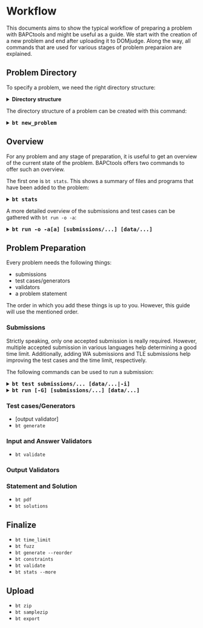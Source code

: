 # Workflow
This documents aims to show the typical workflow of preparing a problem with BAPCtools and might be useful as a guide.
We start with the creation of a new problem and end after uploading it to DOMjudge.
Along the way, all commands that are used for various stages of problem preparaion are explained.

## Problem Directory
To specify a problem, we need the right directory structure:
<details>
<summary><strong>Directory structure</strong></summary>

	Problem
	├── answer_validators
	│   └── answer_validator
	├── data
	│   ├── sample
	│   └── secret
	├── generators (optional)
	│   └── generators.yaml
	├── input_validators
	│   └── input_validator
	├── output_validator
	├── solution
	│   └── solution.<lang>.tex
	├── statement
	│   └── problem.<lang>.tex
	├── submissions
	│   ├── accepted
	│   ├── run_time_error
	│   ├── time_limit_exceeded
	│   └── wrong_answer
	└── problem.yaml

</details>

The directory structure of a problem can be created with this command:
<details>
<summary><strong><samp>bt new_problem</samp></strong></summary>
This command will generate a new problem in a subdirectory of the current directory, including example files and <samp>problem.yaml</samp> with sensible defaults.
This command will request some information from you:
<ul>
	<li><strong>problem name (en):</strong> the problem name, in English</li>
	<li><strong>dirname:</strong> the name of the subdirectory (must have only lowercase letters in [a-z])</li>
	<li><strong>author:</strong> your name</li>
	<li><strong>validation type:</strong></li>
	<ul>
		<li><strong>default:</strong> compare output per token (ignoring case and whitespace changes)</li>
		<li><strong>float:</strong> same as default, but compare numbers with an epsilon (default: 10<sup>-6</sup>)</li>
		<li><strong>custom:</strong> your own output validator</li>
        <li><strong>interactive:</strong> an interactive problem (has a custom output validator)</li>
        <li><strong>multi-pass:</strong> a multi-pass problem (has a custom output validator)</li>
        <li><strong>interactive multi-pass:</strong> an interactive multi-pass problem (has a custom output validator)</li>
	</ul>
	<li><strong>source:</strong> typically, the contest name (optional)</li>
	<li><strong>source url:</strong> typically, a link to the contest (optional)</li>
	<li><strong>license:</strong> the license, we encourage to make problems public (cc by-sa)</li>
	<li><strong>rights owner:</strong> owner of the copyright (if this is not provided, the author is the rights owner)</li>
</ul>
For more information regarding these options and their meaning, you can also look at: <a href="https://icpc.io/problem-package-format/spec/2023-07-draft.html#problem-metadata">problem metadata</a>.
</details>

## Overview
For any problem and any stage of preparation, it is useful to get an overview of the current state of the problem.
BAPCtools offers two commands to offer such an overview.

The first one is `bt stats`. This shows a summary of files and programs that have been added to the problem:
<details>
<summary><strong><samp>bt stats</samp></strong></summary>
The output should look similiar tho this:

    problem    time yaml tex sol   val: I A O   sample secret bad good    AC  WA TLE subs   c(++) py java kt    comment
    A <name>    1.0    Y   0   0        N N          0      0   0    0     0   0   0    0       0  0    0  0
    -------------------------------------------------------------------------------------------------------------------
    TOTAL       1.0    1   0   0        0 0 0        0      0   0    0     0   0   0    0       0  0    0  0

Most of the columns should be self explanatory, but here is a description of what is displayed:
<ul>
	<li><strong>problem:</strong> the problem label followed by the problem directory name</li>
	<li><strong>time:</strong> the time limit in seconds</li>
	<li><strong>yaml:</strong> <samp>Y</samp> if <samp>problem.yaml</samp> exists (should always be true)</li>
	<li><strong>tex:</strong> the number of (LaTeX) problem statement languages</li>
	<li><strong>sol:</strong> the number of (LaTeX) solution slide languages</li>
	<li><strong>val I:</strong> <samp>Y</samp> if at least one input validator was found</li>
	<li><strong>val A:</strong> <samp>Y</samp> if at least one answer validator was found (note that interactive and multi-pass problems do not need such a validator)</li>
	<li><strong>val O:</strong> <samp>Y</samp> if the output validator was found (note that this must exist if the problem is interactive and/or multi-pass)</li>
	<li><strong>sample:</strong> the number of sample test cases (BAPCtools encourages to give at least two examples)</li>
	<li><strong>secret:</strong> the number of secret test cases (BAPCtools encourages to use 30-100 test cases)</li>
	<li><strong>bad:</strong> the number of invalid test cases (those test cases are intentionally wrong to check that the validator correctly rejects them)</li>
	<li><strong>AC, WA, TLE:</strong> the number of submissions in the corresponding <samp>accepted</samp>, <samp>time_limit_exceeded</samp>, and <samp>wrong_answer</samp> directories</li>
	<li><strong>subs:</strong> The total number of submissions (files) in the <samp>submissions/</samp> directory</li>
	<li><strong>c(++), py, java, kt:</strong> the number of <it>accpeted</it> submissions in the corresponding languages</li>
	<li><strong>comment:</strong> the content of the <samp>comment</samp> entry in <samp>problem.yaml</samp></li>
</ul>
</details>

A more detailed overview of the submissions and test cases can be gathered with `bt run -o -a`:
<details>
<summary><strong><samp>bt run -o -a[a] [submissions/...] [data/...]</samp></strong></summary>
<ul>
	<li><strong>-o:</strong> print an overview table (if possible, with live updates)</li>
	<li><strong>-a:</strong> disable lazy judging for WA submissions</li>
	<li><strong>-aa:</strong> completely disable lazy judging</li>
	<li><strong>[submissions/...]:</strong> a list of directories/submissions to run</li>
	<li><strong>[data/...]:</strong> a list of directories/test cases to run</li>
</ul>
A more detailed description of <samp>bt run</samp> will follow in the next section.
After running all selected submissions on all selected test cases, the output should look similiar to this:

	accepted/solution.py:          aaaAAAAAAA AAAAAAA
	wrong_answer/wrong.py:         aaaAAWAAAW WAAAAAA
	time_limit_exceeded/brute.cpp: aaaAAAAATT TT-----
	run_time_error/bug.java:       aaaAARA--- -------

Each row represents a submission, each column represents a test case.
To make the table easier to read, the test cases are grouped in multiples of 10 and samples are marked with a lowercase letter.

The entries correspond to the verdict that a submission got on a test case:
<ul>
	<li><strong>A:</strong> accepted</li>
	<li><strong>W:</strong> wrong answer</li>
	<li><strong>T:</strong> time limit exceeded</li>
	<li><strong>R:</strong> run time error</li>
	<li><strong>-:</strong> skipped because of lazy judging</li>
</ul>
</details>

## Problem Preparation
Every problem needs the following things:
 - submissions
 - test cases/generators
 - validators
 - a problem statement

The order in which you add these things is up to you.
However, this guide will use the mentioned order.

### Submissions
Strictly speaking, only one accepted submission is really required.
However, multiple accepted submission in various languages help determining a good time limit.
Additionally, adding WA submissions and TLE submissions help improving the test cases and the time limit, respectively.

The following commands can be used to run a submission:
<details>
<summary><strong><samp>bt test submissions/... [data/...|-i]</samp></strong></summary>
This command will run the selected submission on a given input.
As input to the submission, you can either specify a test case/directory in <samp>data/</samp>,
or you can run the program in interactive mode with <samp>-i</samp>, in which case the console input is passed to the submission.
After running the submission, its output and running time is printed.

Note that the output is only printed, it is <strong>not</strong> checked for correctness!
</details>

<details>
<summary><strong><samp>bt run [-G] [submissions/...] [data/...]</samp></strong></summary>
This command will run the selected submission on a given test case.
This will also verify the output of the submission but will not display the output.

If <samp>-G</samp> (a shortcut for <samp>--no-generate</samp>) is given, the data directory is used as-is, without changing any files.
If <samp>-G</samp> is not given, the data directory will be regenerated first, see [Test cases/Generators](#testcasesgenerators) for more information.
</details>

### Test cases/Generators
 - [output validator]
 - `bt generate`

### Input and Answer Validators
 - `bt validate`

### Output Validators

### Statement and Solution
 - `bt pdf`
 - `bt solutions`

## Finalize
 - `bt time_limit`
 - `bt fuzz`
 - `bt generate --reorder`
 - `bt constraints`
 - `bt validate`
 - `bt stats --more`

## Upload
 - `bt zip`
 - `bt samplezip`
 - `bt export`
